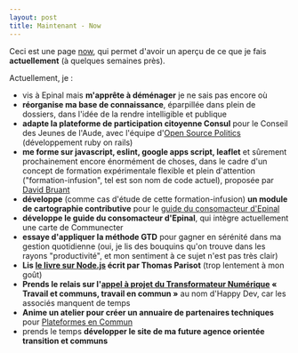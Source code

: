 ```yaml
---
layout: post
title: Maintenant - Now
---
```


Ceci est une page [now](https://nownownow.com/about), qui permet d'avoir un aperçu de ce que je fais **actuellement** (à quelques semaines près).

Actuellement, je :

- vis à Epinal mais **m'apprête à déménager** je ne sais pas encore où
- **réorganise ma base de connaissance**, éparpillée dans plein de dossiers, dans l'idée de la rendre intelligible et publique
- **adapte la plateforme de participation citoyenne Consul** pour le Conseil des Jeunes de l'Aude, avec l'équipe d'[Open Source Politics](http://www.opensourcepolitics.eu/) (développement ruby on rails)
- **me forme sur javascript, eslint, google apps script, leaflet** et sûrement prochainement encore énormément de choses, dans le cadre d'un concept de formation expérimentale flexible et plein d'attention ("formation-infusion", tel est son nom de code actuel), proposée par [David Bruant](https://twitter.com/DavidBruant)
- **développe** (comme cas d'étude de cette formation-infusion) **un module de cartographie contributive** pour le [guide du consomacteur d'Epinal](https://guide-consomacteur-epinal.netlify.com/)
- **développe le guide du consomacteur d'Epinal**, qui intègre actuellement une carte de Communecter
- **essaye d'appliquer la méthode GTD** pour gagner en sérénité dans ma gestion quotidienne (oui, je lis des bouquins qu'on trouve dans les rayons "productivité", et mon sentiment à ce sujet n'est pas très clair)
- **Lis [le livre sur Node.js](https://oncletom.io/node.js) écrit par Thomas Parisot** (trop lentement à mon goût)
- **Prends le relais sur l'[appel à projet du Transformateur Numérique](https://www.letransformateur.fr/appels-a-projets-thematiques/candidats-8e-appel-projets) « Travail et communs, travail en commun »** au nom d'Happy Dev, car les associés manquent de temps
- **Anime un atelier pour créer un annuaire de partenaires techniques** pour [Plateformes en Commun](http://plateformes.coopdescommuns.org/)
- prends le temps **développer le site de ma future agence orientée transition et communs**
